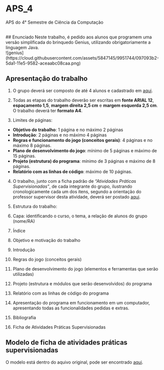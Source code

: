 # APS_4
APS do 4° Semestre de Ciência da Computação

<br/>
## Enunciado
Neste trabalho, é pedido aos alunos que programem uma versão simplificada do brinquedo Genius, utilizando obrigatoriamente a linguagem Java.<br/>
![genius](https://cloud.githubusercontent.com/assets/5847145/9951744/097093b2-5da1-11e5-9582-aceaabc08caa.png)
<br/>

## Apresentação do trabalho
1. O grupo deverá ser composto de até 4 alunos e cadastrado em [aqui](http://trabalhosacademicos.unip.br/entrega/).

2. Todas as etapas do trabalho deverão ser escritas em **fonte ARIAL 12**, **espaçamento 1,5**, **margem direita 2,5 cm** e **margem esquerda 2,5 cm**. O trabalho deverá ter **formato A4**.

3. Limites de páginas:
  - **Objetivo do trabalho**: 1 página e no máximo 2 páginas
  - **Introdução**: 2 páginas e no máximo 4 páginas
  - **Regras e funcionamento do jogo (conceitos gerais)**: 4 páginas e no máximo 8 páginas.
  - **Plano de desenvolvimento do jogo**: mínimo de 5 páginas e máximo de 15 páginas.
  - **Projeto (estrutura) do programa**: mínimo de 3 páginas e máximo de 8 páginas.
  - **Relatório com as linhas de código**: máximo de 10 páginas.

4. O trabalho, junto com a ficha padrão de *“Atividades Práticas Supervisionadas”*, de cada integrante do grupo, ilustrando cronologicamente cada um dos itens, segundo a orientação do professor supervisor desta atividade, deverá ser postado [aqui](http://trabalhosacademicos.unip.br/entrega/).

5. Estrutura do trabalho:

  1. Capa: identificando o curso, o tema, a relação de alunos do grupo (nome/RA)
  2. Índice
  3. Objetivo e motivação do trabalho
  4. Introdução
  5. Regras do jogo (conceitos gerais)
  6. Plano de desenvolvimento do jogo (elementos e ferramentas que serão utilizadas)
  7. Projeto (estrutura e módulos que serão desenvolvidos) do programa
  8. Relatório com as linhas de código do programa
  9. Apresentação do programa em funcionamento em um computador, apresentando todas as funcionalidades pedidas e extras.
  10. Bibliografia
  11. Ficha de Atividades Práticas Supervisionadas

## Modelo de ficha de atividades práticas supervisionadas
O modelo está dentro do aquivo original, pode ser encontrado [aqui](https://github.com/ciencia-computacao-unip/APS_4/blob/master/APS%20-%203o%20e%204o%20CC%20-%20ago-2015.docx).
